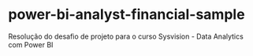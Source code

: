 # power-bi-analyst-financial-sample
Resolução do desafio de projeto para o curso Sysvision - Data Analytics com Power BI

